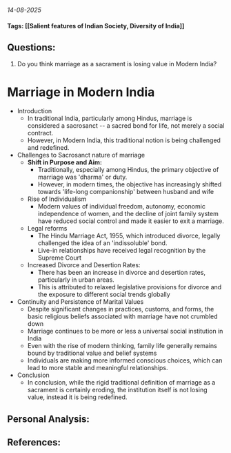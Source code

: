 *14-08-2025*
#### Tags: [[Salient features of Indian Society, Diversity of India]]


## Questions:

1. Do you think marriage as a sacrament is losing value in Modern India?

# Marriage in Modern India

- Introduction
	- In traditional India, particularly among Hindus, marriage is considered a sacrosanct -- a sacred bond for life, not merely a social contract.
	- However, in Modern India, this traditional notion is being challenged and redefined.
- Challenges to Sacrosanct nature of marriage
	- **Shift in Purpose and Aim:** 
		- Traditionally, especially among Hindus, the primary objective of marriage was 'dharma' or duty. 
		- However, in modern times, the objective has increasingly shifted towards 'life-long companionship' between husband and wife
	- Rise of Individualism
		- Modern values of individual freedom, autonomy, economic independence of women, and the decline of joint family system have reduced social control and made it easier to exit a marriage.
	- Legal reforms
		- The Hindu Marriage Act, 1955, which introduced divorce, legally challenged the idea of an 'indissoluble' bond.
		- Live-in relationships have received legal recognition by the Supreme Court
	- Increased Divorce and Desertion Rates: 
		- There has been an increase in divorce and desertion rates, particularly in urban areas. 
		- This is attributed to relaxed legislative provisions for divorce and the exposure to different social trends globally
- Continuity and Persistence of Marital Values
	- Despite significant changes in practices, customs, and forms, the basic religious beliefs associated with marriage have not crumbled down
	- Marriage continues to be more or less a universal social institution in India
	- Even with the rise of modern thinking, family life generally remains bound by traditional value and belief systems
	- Individuals are making more informed conscious choices, which can lead to more stable and meaningful relationships. 
- Conclusion
	- In conclusion, while the rigid traditional definition of marriage as a sacrament is certainly eroding, the institution itself is not losing value, instead it is being redefined. 




## Personal Analysis:


## References: